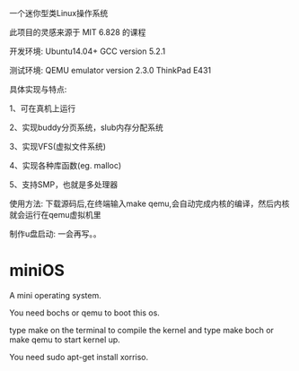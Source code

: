一个迷你型类Linux操作系统

此项目的灵感来源于 MIT 6.828 的课程

开发环境:
Ubuntu14.04+
GCC version 5.2.1

测试环境:
QEMU emulator version 2.3.0
ThinkPad E431

具体实现与特点:

1、可在真机上运行

2、实现buddy分页系统，slub内存分配系统

3、实现VFS(虚拟文件系统)

4、实现各种库函数(eg.  malloc)

5、支持SMP，也就是多处理器


使用方法:
下载源码后,在终端输入make qemu,会自动完成内核的编译，然后内核就会运行在qemu虚拟机里

制作u盘启动:
一会再写。。


# miniOS
A mini operating system.

You need bochs or qemu to boot this os.

type make on the terminal to compile the kernel
and type make boch or make qemu to start kernel up.

You need sudo apt-get install xorriso.
